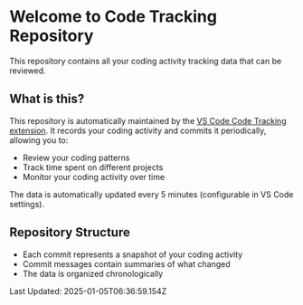 # Welcome to Code Tracking Repository

This repository contains all your coding activity tracking data that can be reviewed.

## What is this?

This repository is automatically maintained by the [VS Code Code Tracking extension](https://github.com/ernivani/my-code-activity-ext). It records your coding activity and commits it periodically, allowing you to:

- Review your coding patterns
- Track time spent on different projects
- Monitor your coding activity over time

The data is automatically updated every 5 minutes (configurable in VS Code settings).

## Repository Structure

- Each commit represents a snapshot of your coding activity
- Commit messages contain summaries of what changed
- The data is organized chronologically

Last Updated: 2025-01-05T06:36:59.154Z
